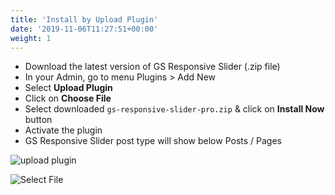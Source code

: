 ```yaml
---
title: 'Install by Upload Plugin'
date: '2019-11-06T11:27:51+00:00'
weight: 1
---
```


- Download the latest version of GS Responsive Slider (.zip file)
- In your Admin, go to menu Plugins > Add New
- Select **Upload Plugin**
- Click on **Choose File**
- Select downloaded <code>gs-responsive-slider-pro.zip</code> & click on **Install Now** button
- Activate the plugin
- GS Responsive Slider post type will show below Posts / Pages

![upload plugin](../images/upload-plugin.png)

![Select File](../images/Select-File.png)